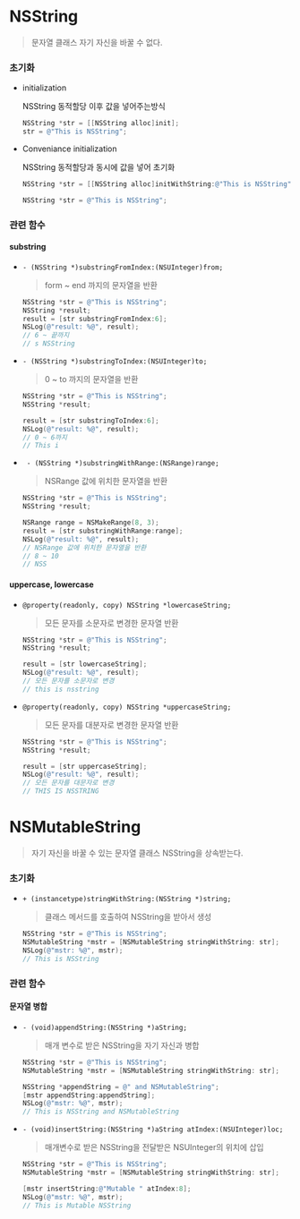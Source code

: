 # NSString

> 문자열 클래스 자기 자신을 바꿀 수 없다.

### 초기화

- initialization

  NSString 동적할당 이후 값을 넣어주는방식

  ``` objective-c
  NSString *str = [[NSString alloc]init];
  str = @"This is NSString";
  ```

- Conveniance initialization

  NSString 동적할당과 동시에 값을 넣어 초기화

  ``` objective-c
  NSString *str = [[NSString alloc]initWithString:@"This is NSString"];
  
  NSString *str = @"This is NSString";
  ```

### 관련 함수

#### substring

- `- (NSString *)substringFromIndex:(NSUInteger)from; `

  > form ~ end 까지의 문자열을 반환
  
  ```objective-c
  NSString *str = @"This is NSString";
  NSString *result;
  result = [str substringFromIndex:6];
  NSLog(@"result: %@", result);
  // 6 ~ 끝까지
  // s NSString
  ```
  
- `- (NSString *)substringToIndex:(NSUInteger)to;`

  > 0 ~ to 까지의 문자열을 반환

  ``` objective-c
  NSString *str = @"This is NSString";
  NSString *result;
  
  result = [str substringToIndex:6];
  NSLog(@"result: %@", result);
  // 0 ~ 6까지
  // This i
  ```

- ` - (NSString *)substringWithRange:(NSRange)range;`

  > NSRange 값에 위치한 문자열을 반환

  ``` objective-c
  NSString *str = @"This is NSString";
  NSString *result;
  
  NSRange range = NSMakeRange(8, 3);
  result = [str substringWithRange:range];
  NSLog(@"result: %@", result);
  // NSRange 값에 위치한 문자열을 반환
  // 8 ~ 10
  // NSS
  ```

  

#### uppercase, lowercase

- `@property(readonly, copy) NSString *lowercaseString;`

  > 모든 문자를 소문자로 변경한 문자열 반환

  ``` objective-c
  NSString *str = @"This is NSString";
  NSString *result;
  
  result = [str lowercaseString];
  NSLog(@"result: %@", result);
  // 모든 문자를 소문자로 변경
  // this is nsstring
  ```

- `@property(readonly, copy) NSString *uppercaseString;`

  > 모든 문자를 대분자로 변경한 문자열 반환

  ``` objective-c
  NSString *str = @"This is NSString";
  NSString *result;
  
  result = [str uppercaseString];
  NSLog(@"result: %@", result);
  // 모든 문자를 대문자로 변경
  // THIS IS NSSTRING
  ```



# NSMutableString

> 자기 자신을 바꿀 수 있는 문자열 클래스 NSString을 상속받는다.



### 초기화

- `+ (instancetype)stringWithString:(NSString *)string;`

  > 클래스 메서드를 호출하여 NSString을 받아서  생성

  ``` objective-c
  NSString *str = @"This is NSString";
  NSMutableString *mstr = [NSMutableString stringWithString: str];
  NSLog(@"mstr: %@", mstr);
  // This is NSString
  ```



### 관련 함수

#### 문자열 병합

- `- (void)appendString:(NSString *)aString;`

  > 매개 변수로 받은 NSString을 자기 자신과 병합

  ``` objective-c
  NSString *str = @"This is NSString";
  NSMutableString *mstr = [NSMutableString stringWithString: str];
  
  NSString *appendString = @" and NSMutableString";
  [mstr appendString:appendString];
  NSLog(@"mstr: %@", mstr);
  // This is NSString and NSMutableString
  ```

- `- (void)insertString:(NSString *)aString atIndex:(NSUInteger)loc;`

  > 매개변수로 받은 NSString을 전달받은 NSUInteger의 위치에 삽입

  ``` objective-c
  NSString *str = @"This is NSString";   
  NSMutableString *mstr = [NSMutableString stringWithString: str];
  
  [mstr insertString:@"Mutable " atIndex:8];
  NSLog(@"mstr: %@", mstr);
  // This is Mutable NSString
  ```

  



























